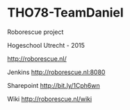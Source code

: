 # THO78-TeamDaniel 
Roborescue project

Hogeschool Utrecht - 2015


http://roborescue.nl/

Jenkins http://roborescue.nl:8080

Sharepoint http://bit.ly/1Cph6wn

Wiki http://roborescue.nl/wiki
